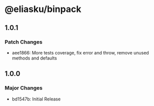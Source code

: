# @eliasku/binpack

## 1.0.1

### Patch Changes

- aee1866: More tests coverage, fix error and throw, remove unused methods and defaults

## 1.0.0

### Major Changes

- bd1547b: Initial Release
